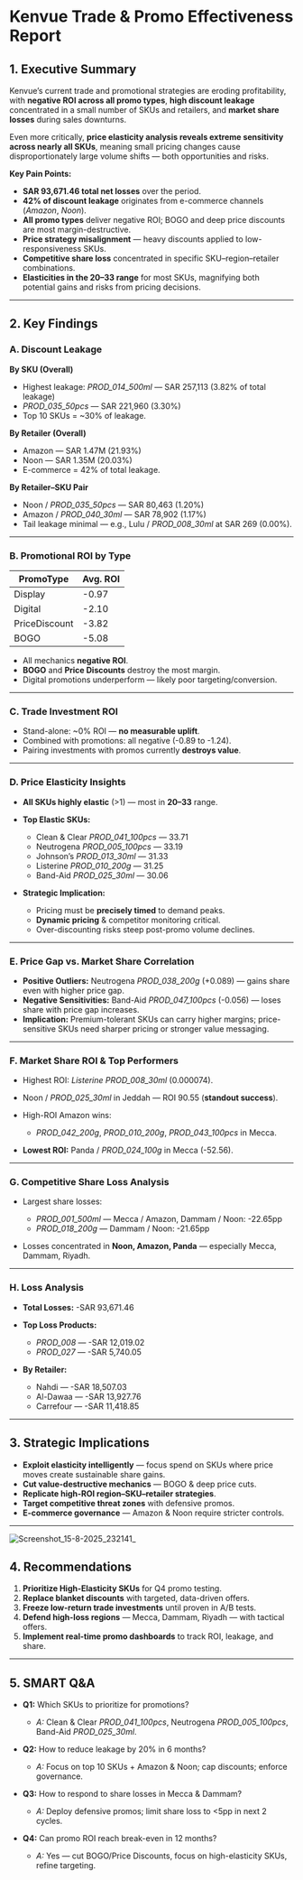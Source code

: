# **Kenvue Trade & Promo Effectiveness Report**

## **1. Executive Summary**

Kenvue’s current trade and promotional strategies are eroding profitability, with **negative ROI across all promo types**, **high discount leakage** concentrated in a small number of SKUs and retailers, and **market share losses** during sales downturns.

Even more critically, **price elasticity analysis reveals extreme sensitivity across nearly all SKUs**, meaning small pricing changes cause disproportionately large volume shifts — both opportunities and risks.

**Key Pain Points:**

* **SAR 93,671.46 total net losses** over the period.
* **42% of discount leakage** originates from e-commerce channels (*Amazon*, *Noon*).
* **All promo types** deliver negative ROI; BOGO and deep price discounts are most margin-destructive.
* **Price strategy misalignment** — heavy discounts applied to low-responsiveness SKUs.
* **Competitive share loss** concentrated in specific SKU–region–retailer combinations.
* **Elasticities in the 20–33 range** for most SKUs, magnifying both potential gains and risks from pricing decisions.

---

## **2. Key Findings**

### **A. Discount Leakage**

**By SKU (Overall)**

* Highest leakage: *PROD\_014\_500ml* — SAR 257,113 (3.82% of total leakage)
* *PROD\_035\_50pcs* — SAR 221,960 (3.30%)
* Top 10 SKUs = \~30% of leakage.

**By Retailer (Overall)**

* Amazon — SAR 1.47M (21.93%)
* Noon — SAR 1.35M (20.03%)
* E-commerce = 42% of total leakage.

**By Retailer–SKU Pair**

* Noon / *PROD\_035\_50pcs* — SAR 80,463 (1.20%)
* Amazon / *PROD\_040\_30ml* — SAR 78,902 (1.17%)
* Tail leakage minimal — e.g., Lulu / *PROD\_008\_30ml* at SAR 269 (0.00%).

---

### **B. Promotional ROI by Type**

| PromoType     | Avg. ROI |
| ------------- | -------- |
| Display       | -0.97    |
| Digital       | -2.10    |
| PriceDiscount | -3.82    |
| BOGO          | -5.08    |

* All mechanics **negative ROI**.
* **BOGO** and **Price Discounts** destroy the most margin.
* Digital promotions underperform — likely poor targeting/conversion.

---

### **C. Trade Investment ROI**

* Stand-alone: \~0% ROI — **no measurable uplift**.
* Combined with promotions: all negative (-0.89 to -1.24).
* Pairing investments with promos currently **destroys value**.

---

### **D. Price Elasticity Insights**

* **All SKUs highly elastic** (>1) — most in **20–33** range.

* **Top Elastic SKUs:**

  * Clean & Clear *PROD\_041\_100pcs* — 33.71
  * Neutrogena *PROD\_005\_100pcs* — 33.19
  * Johnson’s *PROD\_013\_30ml* — 31.33
  * Listerine *PROD\_010\_200g* — 31.25
  * Band-Aid *PROD\_025\_30ml* — 30.06

* **Strategic Implication:**

  * Pricing must be **precisely timed** to demand peaks.
  * **Dynamic pricing** & competitor monitoring critical.
  * Over-discounting risks steep post-promo volume declines.

---

### **E. Price Gap vs. Market Share Correlation**

* **Positive Outliers:** Neutrogena *PROD\_038\_200g* (+0.089) — gains share even with higher price gap.
* **Negative Sensitivities:** Band-Aid *PROD\_047\_100pcs* (-0.056) — loses share with price gap increases.
* **Implication:** Premium-tolerant SKUs can carry higher margins; price-sensitive SKUs need sharper pricing or stronger value messaging.

---

### **F. Market Share ROI & Top Performers**

* Highest ROI: *Listerine PROD\_008\_30ml* (0.000074).
* Noon / *PROD\_025\_30ml* in Jeddah — ROI 90.55 (**standout success**).
* High-ROI Amazon wins:

  * *PROD\_042\_200g*, *PROD\_010\_200g*, *PROD\_043\_100pcs* in Mecca.
* **Lowest ROI:** Panda / *PROD\_024\_100g* in Mecca (-52.56).

---

### **G. Competitive Share Loss Analysis**

* Largest share losses:

  * *PROD\_001\_500ml* — Mecca / Amazon, Dammam / Noon: -22.65pp
  * *PROD\_018\_200g* — Dammam / Noon: -21.65pp
* Losses concentrated in **Noon, Amazon, Panda** — especially Mecca, Dammam, Riyadh.

---

### **H. Loss Analysis**

* **Total Losses:** -SAR 93,671.46
* **Top Loss Products:**

  * *PROD\_008* — -SAR 12,019.02
  * *PROD\_027* — -SAR 5,740.05
* **By Retailer:**

  * Nahdi — -SAR 18,507.03
  * Al-Dawaa — -SAR 13,927.76
  * Carrefour — -SAR 11,418.85

---

## **3. Strategic Implications**

* **Exploit elasticity intelligently** — focus spend on SKUs where price moves create sustainable share gains.
* **Cut value-destructive mechanics** — BOGO & deep price cuts.
* **Replicate high-ROI region–SKU–retailer strategies**.
* **Target competitive threat zones** with defensive promos.
* **E-commerce governance** — Amazon & Noon require stricter controls.

---

![Screenshot_15-8-2025_232141_](https://github.com/user-attachments/assets/b5fab527-c264-4766-9ad6-ae8f164d5f51)

## **4. Recommendations**

1. **Prioritize High-Elasticity SKUs** for Q4 promo testing.
2. **Replace blanket discounts** with targeted, data-driven offers.
3. **Freeze low-return trade investments** until proven in A/B tests.
4. **Defend high-loss regions** — Mecca, Dammam, Riyadh — with tactical offers.
5. **Implement real-time promo dashboards** to track ROI, leakage, and share.

---

## **5. SMART Q\&A**

* **Q1:** Which SKUs to prioritize for promotions?

  * *A:* Clean & Clear *PROD\_041\_100pcs*, Neutrogena *PROD\_005\_100pcs*, Band-Aid *PROD\_025\_30ml*.

* **Q2:** How to reduce leakage by 20% in 6 months?

  * *A:* Focus on top 10 SKUs + Amazon & Noon; cap discounts; enforce governance.

* **Q3:** How to respond to share losses in Mecca & Dammam?

  * *A:* Deploy defensive promos; limit share loss to <5pp in next 2 cycles.

* **Q4:** Can promo ROI reach break-even in 12 months?

  * *A:* Yes — cut BOGO/Price Discounts, focus on high-elasticity SKUs, refine targeting.


